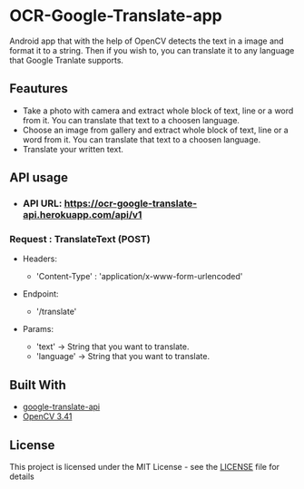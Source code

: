 # OCR-Google-Translate-app
Android app that with the help of OpenCV detects the text in a image and format it to a string. Then if you wish to, you can translate it to any language that Google Tranlate supports.

## Feautures

* Take a photo with camera and extract whole block of text, line or a word from it. You can translate that text to a choosen language. 
* Choose an image from gallery and extract whole block of text, line or a word from it. You can translate that text to a choosen language.
* Translate your written text.

## API usage
* ### API URL: https://ocr-google-translate-api.herokuapp.com/api/v1

### Request : TranslateText (POST)

* Headers:
  * 'Content-Type' : 'application/x-www-form-urlencoded'
  
* Endpoint:
  * '/translate'
  
* Params:
  * 'text' -> String that you want to translate.
  * 'language' -> String that you want to translate.


## Built With

* [google-translate-api](https://www.npmjs.com/package/google-translate-api)
* [OpenCV 3.41](https://opencv.org/)


## License

This project is licensed under the MIT License - see the [LICENSE](LICENSE) file for details
